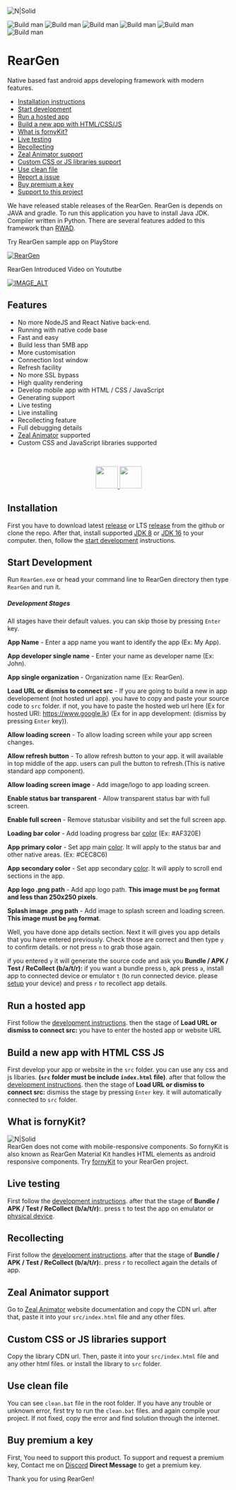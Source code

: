 ![N|Solid](https://i.imgur.com/q8pc6Oq.png)


![Build man](https://img.shields.io/badge/Release-Stable-red?style=for-the-badge&logo=appveyor) ![Build man](https://img.shields.io/badge/Build%20version-v1.5.9-green?style=for-the-badge&logo=appveyor) ![Build man](https://img.shields.io/github/repo-size/ThirashaPraween/RearGen?style=for-the-badge&logo=appveyor) ![Build man](https://img.shields.io/tokei/lines/github/ThirashaPraween/RearGen?style=for-the-badge) ![Build man](https://img.shields.io/github/last-commit/ThirashaPraween/RearGen?style=for-the-badge) ![Build man](https://img.shields.io/badge/Developer-ThirashaPW-blueviolet?style=for-the-badge&logo=appveyor)


# RearGen
Native based fast android apps developing framework with modern features.

- [Installation instructions](#Installation)
- [Start development](#start-development)
- [Run a hosted app](#run-a-hosted-app)
- [Build a new app with HTML/CSS/JS](#build-a-new-app-with-html-css-js)
- [What is fornyKit?](#what-is-fornykit)
- [Live testing](#live-testing)
- [Recollecting](#recollecting)
- [Zeal Animator support](#zeal-animator-support)
- [Custom CSS or JS libraries support](#custom-css-or-js-libraries-support)
- [Use clean file](#use-clean-file)
- [Report a issue](https://discord.gg/ymyQntskxj)
- [Buy premium a key](#buy-premium-a-key)
- [Support to this project](https://www.buymeacoffee.com/thirashapraween)

We have released stable releases of the RearGen. RearGen is depends on JAVA and gradle. To run this application you have to install Java JDK. Compiler written in Python. There are several features added to this framework than [RWAD](https://github.com/ThirashaPraween/RWAD-React-Native-Web-App-Dev).

Try RearGen sample app on PlayStore

[![RearGen](https://i.imgur.com/Uq6TQOy.png)](https://play.google.com/store/apps/details?id=tpw.creator.reargen)


RearGen Introduced Video on Yoututbe

[![IMAGE_ALT](https://img.youtube.com/vi/SX6YmTX-CmM/0.jpg)](https://youtu.be/SX6YmTX-CmM)


## Features
- No more NodeJS and React Native back-end.
- Running with native code base
- Fast and easy
- Build less than 5MB app
- More customisation
- Connection lost window
- Refresh facility
- No more SSL bypass
- High quality rendering
- Develop mobile app with HTML / CSS / JavaScript
- Generating support
- Live testing
- Live installing
- Recollecting feature
- Full debugging details
- [Zeal Animator](https://thirashapraween.github.io/Zeal-Animator) supported
- Custom CSS and JavaScript libraries supported

<br>
<p align="center">
  <a href="https://www.buymeacoffee.com/thirashapraween">
      <img src="https://camo.githubusercontent.com/2ef5c63105d22716d9d093d2c8b77cd7aa9d540b/68747470733a2f2f63646e2e6275796d6561636f666665652e636f6d2f627574746f6e732f76322f64656661756c742d79656c6c6f772e706e67" height="50px"/>
  </a>
   <a href="https://www.patreon.com/thirasha">
      <img src="https://le-cdn.website-editor.net/05ce6571223a491289ae62de7892c2dd/dms3rep/multi/opt/Patreon-Button-2880w.png" height="50px"/>
  </a>
</p>

## Installation
First you have to download latest [release](https://github.com/ThirashaPraween/RearGen/releases) or LTS [release](https://github.com/ThirashaPraween/RearGen/releases) from the github or clone the repo.
After that, install supported [JDK 8](https://www.oracle.com/java/technologies/javase/javase-jdk8-downloads.html) or [JDK 16](https://www.oracle.com/java/technologies/javase-jdk16-downloads.html) to your computer. then, follow the [start development](#start-development) instructions.

## Start Development
Run ```RearGen.exe``` or head your command line to RearGen directory then type ```RearGen``` and run it.

##### Development Stages
All stages have their default values. you can skip those by pressing ```Enter``` key.

**App Name** - Enter a app name you want to identify the app (Ex: My App).

**App developer single name** - Enter your name as developer name (Ex: John).

**App single organization** - Organization name (Ex: RearGen).

**Load URL or dismiss to connect src** - If you are going to build a new in app developement (not hosted url app). you have to copy and paste your source code to ```src``` folder. if not, you have to paste the hosted web url here (Ex for hosted URl: https://www.google.lk) (Ex for in app development: (dismiss by pressing ```Enter``` key)).

**Allow loading screen** - To allow loading screen while your app screen changes.

**Allow refresh button** - To allow refresh button to your app. it will available in top middle of the app. users can pull the button to refresh.(This is native standard app component).

**Allow loading screen image** - Add image/logo to app loading screen.

**Enable status bar transparent** - Allow transparent status bar with full screen.

**Enable full screen** - Remove statusbar visibility and set the full screen app.

**Loading bar color** - Add loading progress bar [color](https://htmlcolorcodes.com/color-picker/) (Ex: #AF320E)

**App primary color** - Set app main [color](https://htmlcolorcodes.com/color-picker/). It will apply to the status bar and other native areas. (Ex: #CEC8C6)

**App secondary color** - Set app secondary [color](https://htmlcolorcodes.com/color-picker/). It will apply to scroll end sections in the app.

**App logo .png path** - Add app logo path. **This image must be ```png``` format and less than 250x250 pixels**.

**Splash image .png path** - Add image to splash screen and loading screen. **This image must be ```png``` format**.

Well, you have done app details section. Next it will gives you app details that you have entered previously. Check those are correct and then type ```y``` to confirm details. or not press ```n``` to grab those again.

if you entered ```y``` it will generate the source code and ask you **Bundle / APK / Test / ReCollect (b/a/t/r):** 
if you want a bundle press ```b```, apk press ```a```, install app to connected device or emulator ```t``` (to run connected device. please [setup](https://guides.codepath.com/android/Running-Apps-on-Your-Device) your device) and press ```r``` to recollect app details.

## Run a hosted app
First follow the [development instructions](#start-development). then the stage of **Load URL or dismiss to connect src:** you have to enter the hosted app or website URL


## Build a new app with HTML CSS JS
First develop your app or website in the ```src``` folder. you can use any css and js libaries. **(```src``` folder must be include ```index.html``` file)**. after that follow the [development instructions](#start-development). then the stage of **Load URL or dismiss to connect src:** dismiss the stage by pressing ```Enter``` key. it will automatically connected to ```src``` folder.

## What is fornyKit?
![N|Solid](https://i.imgur.com/brTmrW7.png)\
RearGen does not come with mobile-responsive components. So fornyKit is also known as RearGen Material Kit handles HTML elements as android responsive components. Try [fornyKit](https://github.com/ThirashaPraween/fornyKit) to your RearGen project.


## Live testing
First follow the [development instructions](#start-development). after that the stage of **Bundle / APK / Test / ReCollect (b/a/t/r):**. press ```t``` to test the app on emulator or [physical device](https://guides.codepath.com/android/Running-Apps-on-Your-Device).


## Recollecting
First follow the [development instructions](#start-development). after that the stage of **Bundle / APK / Test / ReCollect (b/a/t/r):**. press ```r``` to recollect again the details of app.


## Zeal Animator support
Go to [Zeal Animator](https://thirashapraween.github.io/Zeal-Animator/Doc.html) website documentation and copy the CDN url. after that, paste it into your ```src/index.html``` file and any other files.


## Custom CSS or JS libraries support
Copy the library CDN url. Then, paste it into your ```src/index.html``` file and any other html files. or install the library to ```src``` folder.


## Use clean file
You can see ```clean.bat``` file in the root folder. If you have any trouble or unknown error, first try to run the ```clean.bat``` files. and again compile your project. If not fixed, copy the error and find solution through the internet.


## Buy premium a key
First, You need to support this product. To support and request a premium key, Contact me on [Discord](https://discord.gg/ymyQntskxj) **Direct Message** to get a premium key.



Thank you for using RearGen!
